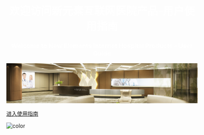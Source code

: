 ﻿<center><h1 class="post-title p-name" itemprop="name headline"><font color="#ffffff">欢迎访问新元素互联网医院产品-用户使用指南</font></h1></center>

<center><h3 class="post-title p-name" itemprop="name headline"><font color="#ffffff">Welcome to New Elements Internet Hospital Products - User Guide</font></h3></center>

![logo](images/barbour1.jpg)

[进入使用指南](README.md)

<!-- 背景色 -->

![color](#2f4253)
